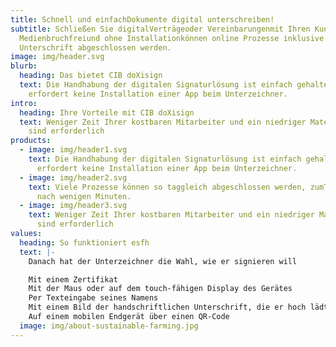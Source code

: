 ```yaml
---
title: Schnell und einfachDokumente digital unterschreiben!
subtitle: Schließen Sie digitalVerträgeoder Vereinbarungenmit Ihren Kunden ab.
  Medienbruchfreiund ohne Installationkönnen online Prozesse inklusive
  Unterschrift abgeschlossen werden.
image: img/header.svg
blurb:
  heading: Das bietet CIB doXisign
  text: Die Handhabung der digitalen Signaturlösung ist einfach gehalten und
    erfordert keine Installation einer App beim Unterzeichner.
intro:
  heading: Ihre Vorteile mit CIB doXisign
  text: Weniger Zeit Ihrer kostbaren Mitarbeiter und ein niedriger Materialeinsatz
    sind erforderlich
products:
  - image: img/header1.svg
    text: Die Handhabung der digitalen Signaturlösung ist einfach gehalten und
      erfordert keine Installation einer App beim Unterzeichner.
  - image: img/header2.svg
    text: Viele Prozesse können so taggleich abgeschlossen werden, zumTeil sogar
      nach wenigen Minuten.
  - image: img/header3.svg
    text: Weniger Zeit Ihrer kostbaren Mitarbeiter und ein niedriger Materialeinsatz
      sind erforderlich
values:
  heading: So funktioniert esfh
  text: |-
    Danach hat der Unterzeichner die Wahl, wie er signieren will

    Mit einem Zertifikat
    Mit der Maus oder auf dem touch-fähigen Display des Gerätes
    Per Texteingabe seines Namens
    Mit einem Bild der handschriftlichen Unterschrift, die er hoch lädt
    Auf einem mobilen Endgerät über einen QR-Code
  image: img/about-sustainable-farming.jpg
---
```

